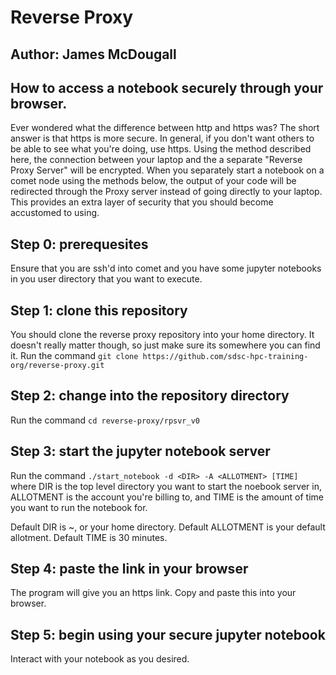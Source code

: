# Reverse Proxy
## Author: James McDougall

## How to access a notebook securely through your browser.

Ever wondered what the difference between http and https was? The short answer is that https is more secure. In general, if you don't want others to be able to see what you're doing, use https. Using the method described here, the connection between your laptop and the a separate "Reverse Proxy Server" will be encrypted. When you separately start a notebook on a comet node using the methods below, the output of your code will be redirected through the Proxy server instead of going directly to your laptop. This provides an extra layer of security that you should become accustomed to using.

## Step 0: prerequesites
Ensure that you are ssh'd into comet and you have some jupyter notebooks in you user directory that you want to execute.

## Step 1: clone this repository
You should clone the reverse proxy repository into your home directory. It doesn't really matter though, so just make sure its somewhere you can find it.
Run the command `git clone https://github.com/sdsc-hpc-training-org/reverse-proxy.git`

## Step 2: change into the repository directory
Run the command `cd reverse-proxy/rpsvr_v0`

## Step 3: start the jupyter notebook server
Run the command `./start_notebook -d <DIR> -A <ALLOTMENT> [TIME]` where DIR is the top level directory you want to start the noebook server in, ALLOTMENT is the account you're billing to, and TIME is the amount of time you want to run the notebook for.

Default DIR is ~, or your home directory.
Default ALLOTMENT is your default allotment.
Default TIME is 30 minutes.

## Step 4: paste the link in your browser
The program will give you an https link. Copy and paste this into your browser.

## Step 5: begin using your secure jupyter notebook
Interact with your notebook as you desired.
